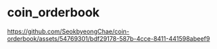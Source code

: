 # coin_orderbook



https://github.com/SeokbyeongChae/coin-orderbook/assets/54769301/bdf29178-587b-4cce-8411-441598abeef9

